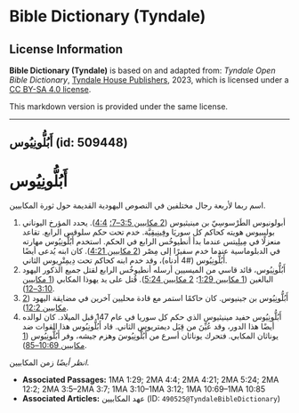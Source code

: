 # Bible Dictionary (Tyndale)

## License Information

**Bible Dictionary (Tyndale)** is based on and adapted from: _Tyndale Open Bible Dictionary_, [Tyndale House Publishers](https://tyndaleopenresources.com/), 2023, which is licensed under a [CC BY-SA 4.0 license](https://creativecommons.org/licenses/by-sa/4.0/legalcode.en).

This markdown version is provided under the same license.



--------------------------------

## أَبُلُّونِيُوس (id: 509448)

**أَبُلُّونِيُوس**
==================

اسم ربما لأربعة رجال مختلفين في النصوص اليهودية القديمة حول ثورة المكابيين.

1. أبولونيوس الطَرْسوسِيّ بن مينيثيوس ([2 مكابيين 3:5–7؛](https://ref.ly/2Macc3:5-2Macc3:7) [4:4](https://ref.ly/2Macc4:4)). يحدد المؤرخ اليوناني بوليبيوس هويته كحاكم كل سوريَا وفِينِيقِيَّة. خدم تحت حكم سلوقس الرابع. تقاعد منعزلًا في مِيلِيتس عندما بدأ أنطيوخُس الرابع في الحكم. استخدم أَبُلُّونِيُوس مهارته في الدبلوماسية عندما خدم سفيرًا إلى مِصْر ([2 مكابيين 4:21](https://ref.ly/2Macc4:21)). كان ابنه يُدعى أيضًا أَبُلُّونِيُوس (\#4 أدناه)، وقد خدم ابنه كحاكم تحت دِيمِتْرِيوس الثاني.
2. أَبُلُّونِيُوس، قائد قاسي من الميسيين أرسله أنطيوخُس الرابع لقتل جميع الذكور اليهود البالغين ([1 مكابيين 1:29](https://ref.ly/1Macc1:29)؛ [2 مكابيين 5:24](https://ref.ly/2Macc5:24)). قُتل على يد يهوذا المكابي ([1 مكابيين 3:10–12](https://ref.ly/1Macc3:10-1Macc3:12)).
3. أَبُلُّونِيُوس بن جينيوس. كان حاكمًا استمر مع قادة محليين آخرين في مضايقة اليهود ([2 مكابيين 12:2](https://ref.ly/2Macc12:2)).
4. أَبُلُّونِيُوس حفيد مينيثيوس الذي حكم كل سوريا في عام 147 قبل الميلاد. كان لوالده أيضًا هذا الدور، وقد عُيِّنَ من قِبَل ديمتريوس الثاني. قاد أَبُلُّونِيُوس هذا القوات ضد يوناثان المكابي. فتحرك يوناثان أسرع من أَبُلُّونِيُوسَ وهزم جيشه، وفر أَبُلُّونِيُوس ([1 مكابيين 10:69–85](https://ref.ly/1Macc10:69-1Macc10:85)).

*انظر أيضًا* زمن المكابيين.

* **Associated Passages:** 1MA 1:29; 2MA 4:4; 2MA 4:21; 2MA 5:24; 2MA 12:2; 2MA 3:5–2MA 3:7; 1MA 3:10–1MA 3:12; 1MA 10:69–1MA 10:85
* **Associated Articles:** عهد المكابيين (ID: `490525@TyndaleBibleDictionary`)

